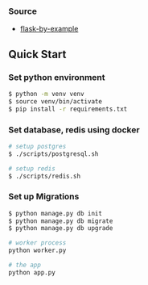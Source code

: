 ### Source
- [flask-by-example](https://github.com/realpython/flask-by-example)


## Quick Start
### Set python environment
```bash
$ python -m venv venv
$ source venv/bin/activate
$ pip install -r requirements.txt
```

### Set database, redis using docker
```bash
# setup postgres
$ ./scripts/postgresql.sh

# setup redis
$ ./scripts/redis.sh
```

### Set up Migrations
```bash
$ python manage.py db init
$ python manage.py db migrate
$ python manage.py db upgrade
```

```bash
# worker process
python worker.py

# the app
python app.py
```